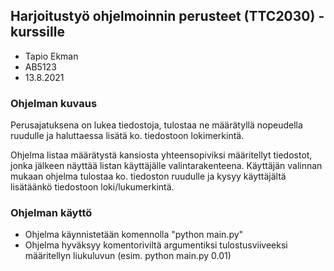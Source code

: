 ## Harjoitustyö ohjelmoinnin perusteet (TTC2030) -kurssille

* Tapio Ekman
* AB5123
* 13.8.2021

### Ohjelman kuvaus

Perusajatuksena on lukea tiedostoja, tulostaa ne määrätyllä nopeudella ruudulle ja haluttaessa lisätä ko. tiedostoon lokimerkintä.

Ohjelma listaa määrätystä kansiosta yhteensopiviksi määritellyt tiedostot, jonka jälkeen näyttää listan käyttäjälle valintarakenteena.
Käyttäjän valinnan mukaan ohjelma tulostaa ko. tiedoston ruudulle ja kysyy käyttäjältä lisätäänkö tiedostoon loki/lukumerkintä.

### Ohjelman käyttö

* Ohjelma käynnistetään komennolla "python main.py"
* Ohjelma hyväksyy komentoriviltä argumentiksi tulostusviiveeksi määritellyn liukuluvun (esim. python main.py 0.01)

